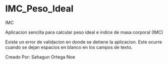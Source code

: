 # IMC_Peso_Ideal
IMC

Aplicacion sencilla para calcular peso ideal e indice de masa corporal (IMC)


Existe un error de validacion en donde se detiene la aplicacion.
Este ocurre cuando se dejan espacios en blanco en los campos de texto. 


Creado Por: Sahagun Ortega Noe
